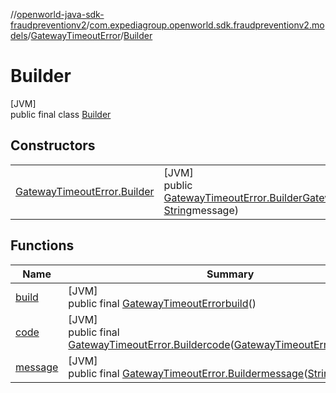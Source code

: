 //[openworld-java-sdk-fraudpreventionv2](../../../../index.md)/[com.expediagroup.openworld.sdk.fraudpreventionv2.models](../../index.md)/[GatewayTimeoutError](../index.md)/[Builder](index.md)

# Builder

[JVM]\
public final class [Builder](index.md)

## Constructors

| | |
|---|---|
| [GatewayTimeoutError.Builder](-gateway-timeout-error.-builder.md) | [JVM]<br>public [GatewayTimeoutError.Builder](index.md)[GatewayTimeoutError.Builder](-gateway-timeout-error.-builder.md)([GatewayTimeoutError.Code](../-code/index.md)code, [String](https://docs.oracle.com/javase/8/docs/api/java/lang/String.html)message) |

## Functions

| Name | Summary |
|---|---|
| [build](build.md) | [JVM]<br>public final [GatewayTimeoutError](../index.md)[build](build.md)() |
| [code](code.md) | [JVM]<br>public final [GatewayTimeoutError.Builder](index.md)[code](code.md)([GatewayTimeoutError.Code](../-code/index.md)code) |
| [message](message.md) | [JVM]<br>public final [GatewayTimeoutError.Builder](index.md)[message](message.md)([String](https://docs.oracle.com/javase/8/docs/api/java/lang/String.html)message) |
